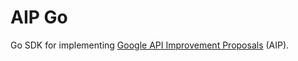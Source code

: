 # AIP Go

Go SDK for implementing [Google API Improvement Proposals][google-aip] (AIP).

[google-aip]: https://google.aip.dev/
